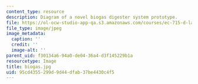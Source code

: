 ```yaml
---
content_type: resource
description: Diagram of a novel biogas digester system prototype.
file: https://ol-ocw-studio-app-qa.s3.amazonaws.com/courses/ec-715-d-lab-disseminating-innovations-for-the-common-good-spring-2007/95cd4355299d9d44dfab37be4430c4f5_biogas.jpg
file_type: image/jpeg
image_metadata:
  caption: ''
  credit: ''
  image-alt: ''
parent_uid: f30134a6-94a0-de04-36a4-d3f145229b1a
resourcetype: Image
title: biogas.jpg
uid: 95cd4355-299d-9d44-dfab-37be4430c4f5
---
```

